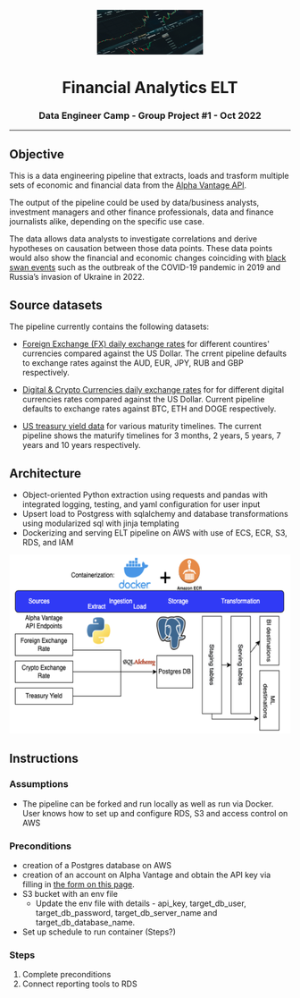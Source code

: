 <p align="center"> 
  <img src="src/images/title.jpeg" alt="stock logo" width="190px" height="80px">
</p>
<h1 align="center"> <b> Financial Analytics ELT </b> </h1>
<h3 align="center"> Data Engineer Camp - Group Project #1 - Oct 2022 </h3>  

---


## Objective



This is a data engineering pipeline that extracts, loads and trasform multiple sets of economic and financial data from the [Alpha Vantage API](https://www.alphavantage.co/documentation/). 



The output of the pipeline could be used by data/business analysts, investment managers and other finance professionals, data and finance journalists alike, depending on the specific use case.


The data allows data analysts to investigate correlations and derive hypotheses on causation between those data points. These data points would also show the financial and economic changes coinciding with [black swan events](https://www.investopedia.com/terms/b/blackswan.asp) such as the outbreak of the COVID-19 pandemic in 2019 and Russia’s invasion of Ukraine in 2022.

## Source datasets

The pipeline currently contains the following datasets:

- [Foreign Exchange (FX) daily exchange rates](https://www.alphavantage.co/documentation/#currency-exchange) for different countires' currencies compared against the US Dollar. The crrent pipeline defaults to exchange rates against the AUD, EUR, JPY, RUB and GBP respectively.

- [Digital & Crypto Currencies daily exchange rates](https://www.alphavantage.co/documentation/#digital-currency) for for different digital currencies rates compared against the US Dollar. Current pipeline defaults to exchange rates against BTC, ETH and DOGE respectively.

- [US treasury yield data](https://www.alphavantage.co/documentation/#treasury-yield) for various maturity timelines. The current pipeline shows the maturify timelines for 3 months, 2 years, 5 years, 7 years and 10 years respectively.

## Architecture

- Object-oriented Python extraction using requests and pandas with integrated logging, testing, and yaml configuration for user input
- Upsert load to Postgress with sqlalchemy and database transformations using modularized sql with jinja templating
- Dockerizing and serving ELT pipeline on AWS with use of ECS, ECR, S3, RDS, and IAM

<p align="center"> 
  <img src="src/images/arch.png" alt="arch" width="580px" height="320px">
</p>

## Instructions

### Assumptions

* The pipeline can be forked and run locally as well as run via Docker. User knows how to set up and configure RDS, S3 and access control on AWS
### Preconditions
* creation of a Postgres database on AWS
* creation of an account on Alpha Vantage and obtain the API key via filling in [the form on this page](https://www.alphavantage.co/support/#api-key).
* S3 bucket with an env file 
  * Update the env file with details - api_key, target_db_user, target_db_password, target_db_server_name and target_db_database_name.
* Set up schedule to run container (Steps?)
### Steps
1. Complete preconditions
2. Connect reporting tools to RDS

